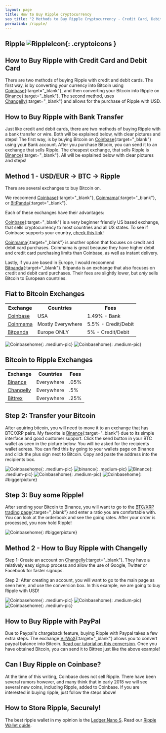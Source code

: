 ```yaml
---
layout: page
title: How to Buy Ripple Cryptocurrency 
seo_title: "2 Methods to Buy Ripple Cryptocurrency - Credit Card, Debit Card and Bank"
permalink: /ripple/
---
```



## Ripple ![RippleIcon](/img/Ripple.png){: .cryptoicons }

## How to Buy Ripple with Credit Card and Debit Card

There are two methods of buying Ripple with credit and debit cards. The first way, is by converting your currency into Bitcoin using [Coinbase](https://www.coinbase.com/join/53bc38a3b11f6623df000004){:target="_blank"}, and then converting your Bitcoin into Ripple on [Binance](https://www.binance.com/?ref=18991911){:target="_blank"}. The second method, uses [Changelly](https://changelly.com/?ref_id=4af50f9c87f2){:target="_blank"} and allows for the purchase of Ripple with USD.


## How to Buy Ripple with Bank Transfer

Just like credit and debit cards, there are two methods of buying Ripple with a bank transfer or wire. Both will be explained below, with clear pictures and steps! The first way, is by buying Bitcoin on [Coinbase](https://www.coinbase.com/join/53bc38a3b11f6623df000004){:target="_blank"} using your Bank account. After you purchase Bitcoin, you can send it to an exchange that sells Ripple. The cheapest exchange, that sells Ripple is [Binance](https://www.binance.com/?ref=18991911){:target="_blank"}. All will be explained below with clear pictures and steps!


## Method 1 - USD/EUR -> BTC -> Ripple

There are several exchanges to buy Bitcoin on.

 We reccomend [Coinbase](https://www.coinbase.com/join/53bc38a3b11f6623df000004){:target="_blank"}, [Coinmama](https://www.coinmama.com/?ref=buyaltcoinsworldwideio){:target="_blank"}, or [BitPanda](https://www.bitpanda.com/?ref=7989064235904733469){:target="_blank"}.

Each of these exchanges have their advantages: 

[Coinbase](https://www.coinbase.com/join/53bc38a3b11f6623df000004){:target="_blank"} is a very beginner friendly US based exchange, that sells cryptocurrency to most countries and all US states. To see if Coinbase supports your country, [check this link](https://support.coinbase.com/customer/en/portal/articles/1392031-what-countries-are-buys-and-sells-available-in-)!


[Coinmama](https://www.coinmama.com/?ref=buyaltcoinsworldwideio){:target="_blank"} is another option that focuses on credit and debit card purchases. Coinmama is great because they have higher debit and credit card purchasing limits than Coinbase, as well as instant delivery.

Lastly, if you are based in Europe, I would reccomend [Bitpanda](https://www.bitpanda.com/?ref=7989064235904733469){:target="_blank"}. Bitpanda is an exchange that also focuses on credit and debit card purchases. Their fees are slightly lower, but *only* sells Bitcoin to European countries.



## Fiat to Bitcoin Exchanges 
<table class="basic-table" align="center">
 <tr>
  <th>Exchange</th>
  <th>Countries</th>
  <th>Fees</th>
 </tr>

 <tr>
  <td><a href="https://www.coinbase.com/join/53bc38a3b11f6623df000004"> Coinbase</a></td>
  <td>USA</td>
  <td>1.49% - Bank </td>
 </tr>

 <tr>
  <td><a href="https://www.coinmama.com/?ref=buyaltcoinsworldwideio">Coinmama</a></td>
  <td>Mostly Everywhere</td>
  <td>5.5% - Credit/Debit</td>
 </tr>
 <tr>
  <td><a href="https://www.bitpanda.com/?ref=7989064235904733469">Bitpanda</a></td>
  <td>Europe ONLY</td>
  <td>5% - Credit/Debit </td>
 </tr>
 
</table>

![Coinbasehome](/img/Coinbase3.png){: .medium-pic}
![Coinbasehome](/img/Coinbase2.png){: .medium-pic}

## Bitcoin to Ripple Exchanges 
<table class="basic-table" align="center">
 <tr>
  <th>Exchange</th>
  <th>Countries</th>
  <th>Fees</th>
 </tr>

 <tr>
  <td><a href="https://www.binance.com/?ref=18991911"> Binance</a></td>
  <td>Everywhere</td>
  <td>.05% </td>
 </tr>

 <tr>
  <td><a href="https://changelly.com/?ref_id=4af50f9c87f2">Changelly</a></td>
  <td>Everywhere</td>
  <td>.5%</td>
 </tr>
 <tr>
  <td><a href="https://bittrex.com/">Bittrex</a></td>
  <td>Everywhere</td>
  <td>.25%</td>
 </tr>
 
</table>

## Step 2: Transfer your Bitcoin

After aquiring bitcoin, you will need to move it to an exchange that has BTC/XRP pairs. My favorite is [Binance](https://www.binance.com/?ref=18991911){:target="_blank"} due to its simple interface and good customer support. Click the send button in your BTC wallet as seen in the picture below. You will be asked for the recipients wallet adress. You can find this by going to your wallets page on Binance and click the plus sign next to Bitcoin. Copy and paste the address into the recipients box.

![Coinbasehome](/img/Send1.png){: .medium-pic}
![binance](/img/binancedeposit.png){: .medium-pic}
![Binance](/img/binancedeposit2.png){: .medium-pic}
![Coinbasehome](/img/Send2.png){: .medium-pic} 
![Coinbasehome](/img/Send3.png){: #biggerpicture}

## Step 3: Buy some Ripple!

After sending your Bitcoin to Binance, you will want to go to the [BTC/XRP trading page](https://www.binance.com/trade.html?symbol=XRP_BTC){:target="_blank"} and enter a ratio you are comfortable with. You can look at the orderbook and see the going rates. After your order is processed, you now hold Ripple! 

![Coinbasehome](/img/xrpex.png){: #biggerpicture}

## Method 2 - How to Buy Ripple with Changelly

Step 1: Create an account on [Changelly](https://changelly.com/?ref_id=4af50f9c87f2){:target="_blank"}. They have a relatively easy signup process and allow the use of Google, Twitter or Facebook for faster signups.

Step 2: After creating an account, you will want to go to the main page as seen here, and use the conversion box. In this example, we are going to buy Ripple with USD! 

![Coinbasehome](/img/XRP2.png){: .medium-pic}
![Coinbasehome](/img/XRP.png){: .medium-pic}
![Coinbasehome](/img/XRP1.png){: .medium-pic}

## How to Buy Ripple with PayPal

Due to Paypal's chargeback feature, buying Ripple with Paypal takes a few extra steps. The exchange [VirWoX](https://www.virwox.com?r=22aa25){:target="_blank"} allows you to convert paypal balance into Bitcoin. [Read our tutorial on this conversion](/buy-bitcoin/paypal/). Once you have obtained Bitcoin, you can send it to Bittrex just like the above example!


## Can I Buy Ripple on Coinbase?

At the time of this writing, Coinbase does not sell Ripple. There have been several rumors however, and many think that in early 2018 we will see several new coins, including Ripple, added to Coinbase. If you are interested in buying ripple, just follow the steps above!

## How to Store Ripple, Securely!

The best ripple wallet in my opinion is the [Ledger Nano S](https://www.ledgerwallet.com/r/607d). Read our [Ripple Wallet guide](/wallets/ripple/).